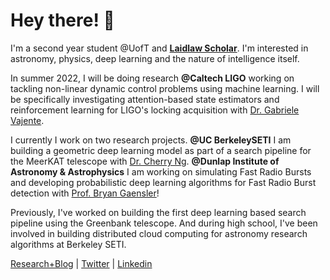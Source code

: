 # Hey there! 👋

I'm a second year student @UofT and **[Laidlaw Scholar](https://laidlawscholars.network/users/peter-ma)**. I'm interested in astronomy, physics, deep learning and the nature of intelligence itself. 

In summer 2022, I will be doing research **@Caltech LIGO** working on tackling non-linear dynamic control problems using machine learning. I will be specifically investigating attention-based state estimators and reinforcement learning for LIGO's locking acquisition with [Dr. Gabriele Vajente](https://www.linkedin.com/in/gabriele-vajente).

I currently I work on two research projects. **@UC BerkeleySETI** I am building a geometric deep learning model as part of a search pipeline for the MeerKAT telescope with [Dr. Cherry Ng](https://www.dunlap.utoronto.ca/dunlap-people/dr-cherry-ng/). **@Dunlap Institute of Astronomy & Astrophysics** I am working on simulating Fast Radio Bursts and developing probabilistic deep learning algorithms for Fast Radio Burst detection with [Prof. Bryan Gaensler](https://www.dunlap.utoronto.ca/dunlap-people/prof-bryan-gaensler-2/)! 

Previously, I've worked on building the first deep learning based search pipeline using the Greenbank telescope. And during high school, I've been involved in building distributed cloud computing for astronomy research algorithms at Berkeley SETI. 

[Research+Blog](https://peterma.ca/) | [Twitter](https://twitter.com/peterma02) | [Linkedin](https://www.linkedin.com/in/peter-ma-37a917162/)  

